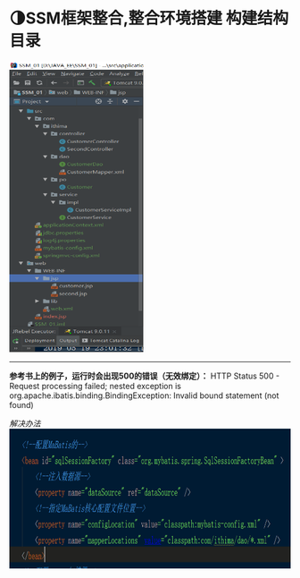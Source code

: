 
# 🌗SSM框架整合,整合环境搭建    **构建结构目录**

<img src=https://github.com/fuxiaoyangAlex/JavaEE/blob/master/picture/SSM.png width=240 height=520>

---
**参考书上的例子，运行时会出现500的错误（无效绑定）：**
HTTP Status 500 - Request processing failed; nested exception is org.apache.ibatis.binding.BindingException: Invalid bound statement (not found)

*解决办法*
<img src=https://github.com/fuxiaoyangAlex/JavaEE/blob/master/picture/500.png width=600 height=250>
